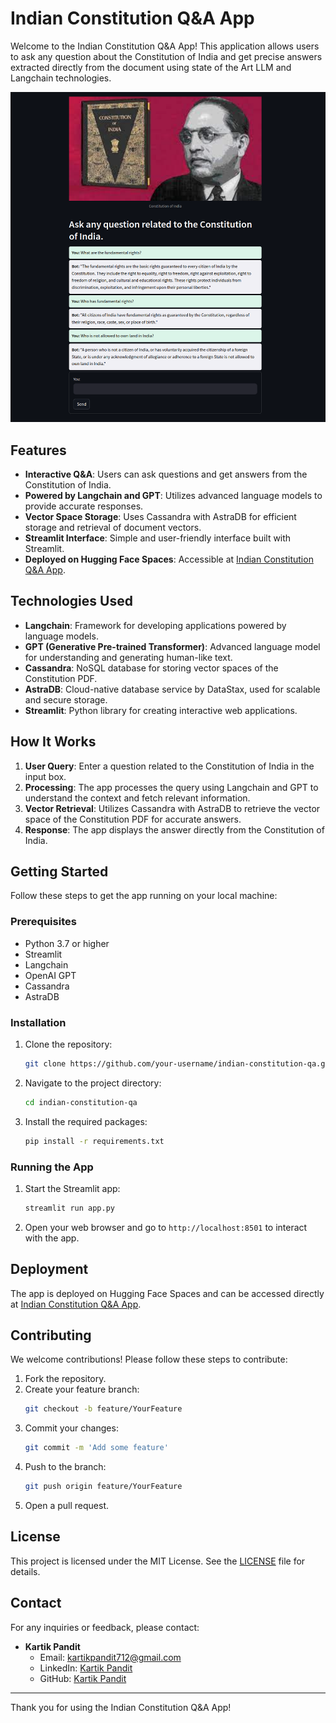 # Indian Constitution Q&A App
Welcome to the Indian Constitution Q&A App! This application allows users to ask any question about the Constitution of India and get precise answers extracted directly from the document using state of the Art LLM and Langchain technologies.

![App Banner](./const_sst.png)

## Features

- **Interactive Q&A**: Users can ask questions and get answers from the Constitution of India.
- **Powered by Langchain and GPT**: Utilizes advanced language models to provide accurate responses.
- **Vector Space Storage**: Uses Cassandra with AstraDB for efficient storage and retrieval of document vectors.
- **Streamlit Interface**: Simple and user-friendly interface built with Streamlit.
- **Deployed on Hugging Face Spaces**: Accessible at [Indian Constitution Q&A App](https://huggingface.co/spaces/Amitprataprana/IndianConstituionQ-ALangchain).

## Technologies Used

- **Langchain**: Framework for developing applications powered by language models.
- **GPT (Generative Pre-trained Transformer)**: Advanced language model for understanding and generating human-like text.
- **Cassandra**: NoSQL database for storing vector spaces of the Constitution PDF.
- **AstraDB**: Cloud-native database service by DataStax, used for scalable and secure storage.
- **Streamlit**: Python library for creating interactive web applications.

## How It Works

1. **User Query**: Enter a question related to the Constitution of India in the input box.
2. **Processing**: The app processes the query using Langchain and GPT to understand the context and fetch relevant information.
3. **Vector Retrieval**: Utilizes Cassandra with AstraDB to retrieve the vector space of the Constitution PDF for accurate answers.
4. **Response**: The app displays the answer directly from the Constitution of India.

## Getting Started

Follow these steps to get the app running on your local machine:

### Prerequisites

- Python 3.7 or higher
- Streamlit
- Langchain
- OpenAI GPT
- Cassandra
- AstraDB

### Installation

1. Clone the repository:
    ```sh
    git clone https://github.com/your-username/indian-constitution-qa.git
    ```
2. Navigate to the project directory:
    ```sh
    cd indian-constitution-qa
    ```
3. Install the required packages:
    ```sh
    pip install -r requirements.txt
    ```

### Running the App

1. Start the Streamlit app:
    ```sh
    streamlit run app.py
    ```
2. Open your web browser and go to `http://localhost:8501` to interact with the app.

## Deployment

The app is deployed on Hugging Face Spaces and can be accessed directly at [Indian Constitution Q&A App](https://huggingface.co/spaces/Amitprataprana/IndianConstituionQ-ALangchain).

## Contributing

We welcome contributions! Please follow these steps to contribute:

1. Fork the repository.
2. Create your feature branch:
    ```sh
    git checkout -b feature/YourFeature
    ```
3. Commit your changes:
    ```sh
    git commit -m 'Add some feature'
    ```
4. Push to the branch:
    ```sh
    git push origin feature/YourFeature
    ```
5. Open a pull request.

## License

This project is licensed under the MIT License. See the [LICENSE](LICENSE) file for details.

## Contact

For any inquiries or feedback, please contact:

- **Kartik Pandit**
  - Email: kartikpandit712@gmail.com
  - LinkedIn: [Kartik Pandit](https://www.linkedin.com/in/kartikp7/)
  - GitHub: [Kartik Pandit](https://github.com/kartikpandit712)

---

Thank you for using the Indian Constitution Q&A App!
